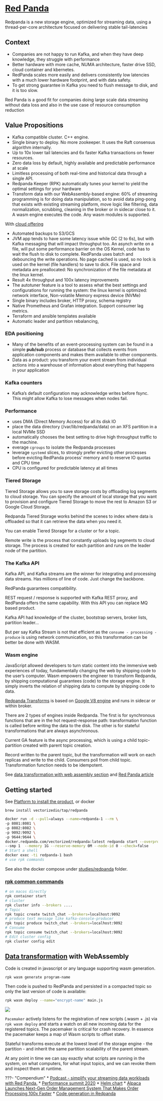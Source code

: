 # [Red Panda](https://redpanda.com/)

Redpanda is a new storage engine, optimized for streaming data, using a thread-per-core architecture focused on delivering stable tail-latencies

## Context

* Companies are not happy to run Kafka, and when they have deep knowledge, they struggle with performance
* Better hardware with more cache, NUMA architecture, faster drive SSD, cloud container and kbernetes. 
* RedPanda scales more easily and delivers consistently low latencies with a much lower hardware footprint, and with data safety.
* To get strong guarantee in Kafka you need to flush message to disk, and it is too slow.

Red Panda is a good fit for companies doing large scale data streaming without data loss and also in the use case of resource consumption reduction

## Value Propositions

* Kafka compatible cluster. C++ engine.
* Single binary to deploy. No more zookeeper. It uses the Raft consensus algorithm internally.
* Up to 10x lower tail latencies and 6x faster Kafka transactions on fewer resources.
* Zero data loss by default, highly available and predictable performance at scale
* Limitless processing of both real-time and historical data through a single API.
* Redpanda Keeper (RPK) automatically tunes your kernel to yield the optimal settings for your hardware
* Transform data with our WebAssembly-based engine: 60% of streaming programming is for doing data manipulation, so to avoid data ping-pong that exists with existing streaming platform, move logic like filtering, data normalization, scrubbing, cleaning in the broker or in sidecar close to it. A wasm engine executes the code. Any wasm modules is supported.

With [cloud offering](https://redpanda.com/cloud/)

* Automated backups to S3/GCS
* JVM app tends to have some latency issue while GC (2 to 6s), but with Kafka messaging that will impact throughput too. An asynch write on a file, will put some performance barrier on the OS Kernel, code has to wait the flush to disk to complete. RedPanda uses batch and debouncing the write operations. No page cached is used, so no lock is used on the kernel (file handlers) to save to dick. File space and metadata are preallocated: No synchronization of the file metadata at the linux kernel.
* Result 4x throughput and 100x latency improvements
* The autotuner feature is a tool to assess what the best settings and configurations for running the system: the linux kernel is optimized: network interface, Non-volatile Memory express device (NVMe)
* Single binary includes broker, HTTP proxy, schema registry
* Native Prometheus and Grafan integration. Support consumer lag metrics.
* Terraform and ansible templates available
* Automatic leader and partition rebalancing, 

### EDA positioning

* Many of the benefits of an event-processing system can be found in a simple **pub/sub** process or database that collects events from application components and makes them available to other components.
* Data as a product: you transform your event stream from individual actions into a warehouse of information about everything that happens in your application

### Kafka counters

* Kafka’s default configuration may acknowledge writes before fsync. This might allow Kafka to lose messages when nodes fail.

### Performance

* uses DMA (Direct Memory Access) for all its disk IO
* place the data directory (/var/lib/redpanda/data) on an XFS partition in a local NVMe SSD
* automatically chooses the best setting to drive high throughput traffic to the machine.
* everage `cgroups` to isolate the Redpanda processes
* leverage `systemd` slices, to strongly prefer evicting other processes before evicting RedPanda process’ memory and to reserve IO quotas and CPU time
* CPU is configured for predictable latency at all times

### Tiered Storage

Tiered Storage allows you to save storage costs by offloading log segments to cloud storage. You can specify the amount of local storage that you want to provision and configure Tiered Storage to move the rest to Amazon S3 or Google Cloud Storage.

Redpanda Tiered Storage works behind the scenes to index where data is offloaded so that it can retrieve the data when you need it.

You can enable Tiered Storage for a cluster or for a topic.

Remote write is the process that constantly uploads log segments to cloud storage. The process is created for each partition and runs on the leader node of the partition.

### The Kafka API

Kafka API, and Kafka streams are the winner for integrating and processing data streams. Has millions of line of code. Just change the backbone.

RedPanda guarantees compatibility.

REST request / response is supported with Kafka REST proxy, and RedPanda offers the same capability. With this API you can replace MQ based product.

Kafka API had knowledge of the cluster, bootstrap servers, broker lists, partition leader...

But per say Kafka Stream is not that efficient as the `consume - processing - produce` is using network communication, so this transformation can be better be done with WASM.

### Wasm engine

JavaScript allowed developers to turn static content into the immersive web experiences of today, fundamentally changing the web by shipping code to the user’s computer. Wasm empowers the engineer to transform Redpanda, by shipping computational guarantees (code) to the storage engine. It simply inverts the relation of shipping data to compute by shipping code to data.

[Redpanda Transforms](https://redpanda.com/blog/wasm-architecture/) is based on [Google V8 engine](https://v8.dev/) and runs in sidecar or within broker.

There are 2 types of engines inside Redpanda. The first is for synchronous functions that are in the hot request-response path: transformation function is called before writing the data to the disk. The other is for stateful transformations that are always asynchronous.

Current GA feature is the async processing, which is using a child topic-partition created with parent topic creation.

Record written to the parent topic, but the transformation will work on each replicas and write to the child. Consumers poll from child topic. Transformation function needs to be idempotent.


See [data transformation with web assembly section](/#data-transformation-with-webassembly) and [Red Panda article](https://redpanda.com/blog/wasm-architecture/)

## Getting started

See [Platform to install the product](https://redpanda.com/platform/), or docker

`brew install vectorizedio/tap/redpanda`

```sh
docker run -d --pull=always --name=redpanda-1 --rm \
-p 8081:8081 \
-p 8082:8082 \
-p 9092:9092 \
-p 9644:9644 \
docker.redpanda.com/vectorized/redpanda:latest redpanda start --overprovisioned \
--smp 1  --memory 1G --reserve-memory 0M --node-id 0 --check=false
# Start a shell
docker exec -ti redpanda-1 bash
# use rpk commands
```

See also the docker compose under [studies/redpanda](./studies/redpanda) folder.

### [rpk common commands](https://docs.redpanda.com/docs/reference/rpk-commands/)

```sh
# on macos directly
rpk container start
# cluster
rpk cluster info --brokers ....
# Topic
rpk topic create twitch_chat --brokers=localhost:9092
# produce text message like kafka-console-producer
rpk topic produce twitch_chat --brokers=localhost:9092
# Consume
rpk topic consume twitch_chat --brokers=localhost:9092
# Edit cluster config
rpk cluster config edit
```

## [Data transformation](https://docs.redpanda.com/docs/data-management/data-transform/) with WebAssembly 

Code is created in javascript or any language supporting wasm generation.

```sh
rpk wasm generate program-name
```

Then code is pushed to RedPanda and persisted in a compacted topic so only the last version of code is available:

```sh
rpk wasm deploy --name="encrypt-name" main.js
```

![](./images/async-wasm-processing.png)

`Pacemaker` actively listens for the registration of new scripts (.wasm + .js) via `rpk wasm deploy` and starts a watch on all new incoming data for the registered topics. The pacemaker is critical for crash recovery. In essence the pacemaker keeps a map of Wasm scripts to offset state. 

Stateful transforms execute at the lowest level of the storage engine - the partition - and inherit the same partition scalability of the parent stream.

At any point in time we can say exactly what scripts are running in the system, on what computers, for what input topics, and we can revoke them and inspect them at runtime.


???- "Compendium"
    * [Podcast - simplify your streaming data workloads with Red Panda.](https://www.dataengineeringpodcast.com/vectorized-red-panda-streaming-data-episode-152/)
    * [Performance summit 2020](https://www.youtube.com/watch?v=wwU58YMgPtE&t=1944s)
    * [Helm chart]()
    * [Alpaca Launches Next-Gen Order Management System That Makes Order Processing 100x Faster](https://alpaca.markets/blog/alpaca-launches-next-gen-order-management-system/)
    * [Code generation in Redpanda](https://redpanda.com/blog/codegen/)


